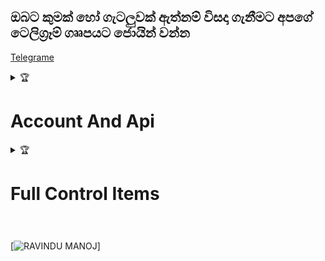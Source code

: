 ## ඔබට කුමක් හෝ ගැටලුවක් ඇත්නම් විසදා ගැනීමට අපගේ ටෙලිග්‍රෑම් ගෲපයට ජොයින් වන්න
 [Telegrame](https://bit.ly/2XrFPCJ)


<details>
    <summary>&#127942 <b><h1>Account And Api</h1></b></summary>

# Heroku Register Link 👇👇👇

[Heroku Register](https://signup.heroku.com/login)

#

# Remove Background Api Link👇👇👇

[Remove.bg](https://www.remove.bg/)

#

# Bot Link 👇👇👇

[Sew Queen](https://github.com/Sew01RaviduManoj01KingAndQueen/QueenSew.git)


#

[![RAVINDU MANOJ](https://bit.ly/3AyW139)]


</details>

<details>
    <summary>&#127942 <b><h1>Full Control Items</h1></b></summary>

# Base 64 encoder Link 👇👇👇

[img to base 64](https://codebeautify.org/image-to-base64-converter)

#

# Image Hosting Website

[img host](https://imgbb.com/)

#

# Xteam Register Link

[xteam](https://api.xteam.xyz/register)

#
</details>



#


[![RAVINDU MANOJ](https://bit.ly/3AyW139)]
